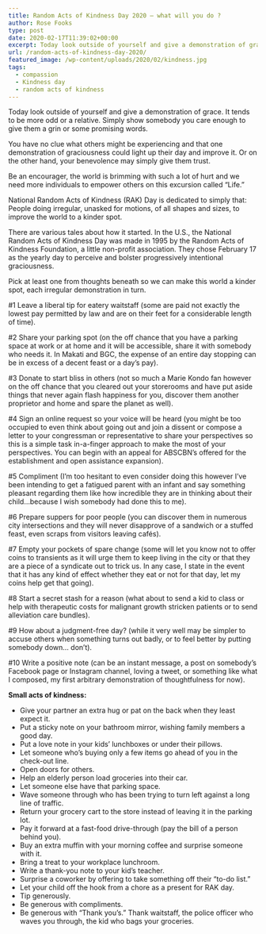 ```yaml
---
title: Random Acts of Kindness Day 2020 – what will you do ?
author: Rose Fooks
type: post
date: 2020-02-17T11:39:02+00:00
excerpt: Today look outside of yourself and give a demonstration of grace. It tends to be more odd or a relative. Simply show somebody you care enough to give them a grin or some promising words.
url: /random-acts-of-kindness-day-2020/
featured_image: /wp-content/uploads/2020/02/kindness.jpg
tags:
  - compassion
  - Kindness day
  - random acts of kindness
---
```


Today look outside of yourself and give a demonstration of grace. It tends to be more odd or a relative. Simply show somebody you care enough to give them a grin or some promising words.

You have no clue what others might be experiencing and that one demonstration of graciousness could light up their day and improve it. Or on the other hand, your benevolence may simply give them trust.

Be an encourager, the world is brimming with such a lot of hurt and we need more individuals to empower others on this excursion called &#8220;Life.&#8221;

National Random Acts of Kindness (RAK) Day is dedicated to simply that: People doing irregular, unasked for motions, of all shapes and sizes, to improve the world to a kinder spot.

There are various tales about how it started. In the U.S., the National Random Acts of Kindness Day was made in 1995 by the Random Acts of Kindness Foundation, a little non-profit association. They chose February 17 as the yearly day to perceive and bolster progressively intentional graciousness.

Pick at least one from thoughts beneath so we can make this world a kinder spot, each irregular demonstration in turn.

#1 Leave a liberal tip for eatery waitstaff (some are paid not exactly the lowest pay permitted by law and are on their feet for a considerable length of time).

#2 Share your parking spot (on the off chance that you have a parking space at work or at home and it will be accessible, share it with somebody who needs it. In Makati and BGC, the expense of an entire day stopping can be in excess of a decent feast or a day&#8217;s pay).

#3 Donate to start bliss in others (not so much a Marie Kondo fan however on the off chance that you cleared out your storerooms and have put aside things that never again flash happiness for you, discover them another proprietor and home and spare the planet as well).

#4 Sign an online request so your voice will be heard (you might be too occupied to even think about going out and join a dissent or compose a letter to your congressman or representative to share your perspectives so this is a simple task in-a-finger approach to make the most of your perspectives. You can begin with an appeal for ABSCBN&#8217;s offered for the establishment and open assistance expansion).

#5 Compliment (I&#8217;m too hesitant to even consider doing this however I&#8217;ve been intending to get a fatigued parent with an infant and say something pleasant regarding them like how incredible they are in thinking about their child&#8230;because I wish somebody had done this to me).

#6 Prepare suppers for poor people (you can discover them in numerous city intersections and they will never disapprove of a sandwich or a stuffed feast, even scraps from visitors leaving cafés).

#7 Empty your pockets of spare change (some will let you know not to offer coins to transients as it will urge them to keep living in the city or that they are a piece of a syndicate out to trick us. In any case, I state in the event that it has any kind of effect whether they eat or not for that day, let my coins help get that going).

#8 Start a secret stash for a reason (what about to send a kid to class or help with therapeutic costs for malignant growth stricken patients or to send alleviation care bundles).

#9 How about a judgment-free day? (while it very well may be simpler to accuse others when something turns out badly, or to feel better by putting somebody down… don&#8217;t).

#10 Write a positive note (can be an instant message, a post on somebody&#8217;s Facebook page or Instagram channel, loving a tweet, or something like what I composed, my first arbitrary demonstration of thoughtfulness for now).

**Small acts of kindness:**

- Give your partner an extra hug or pat on the back when they least expect it.
- Put a sticky note on your bathroom mirror, wishing family members a good day.
- Put a love note in your kids’ lunchboxes or under their pillows.
- Let someone who’s buying only a few items go ahead of you in the check-out line.
- Open doors for others.
- Help an elderly person load groceries into their car.
- Let someone else have that parking space.
- Wave someone through who has been trying to turn left against a long line of traffic.
- Return your grocery cart to the store instead of leaving it in the parking lot.
- Pay it forward at a fast-food drive-through (pay the bill of a person behind you).
- Buy an extra muffin with your morning coffee and surprise someone with it.
- Bring a treat to your workplace lunchroom.
- Write a thank-you note to your kid’s teacher.
- Surprise a coworker by offering to take something off their “to-do list.”
- Let your child off the hook from a chore as a present for RAK day.
- Tip generously.
- Be generous with compliments.
- Be generous with “Thank you’s.” Thank waitstaff, the police officer who waves you through, the kid who bags your groceries.
